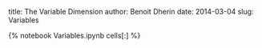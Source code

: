 title: The Variable Dimension
author: Benoit Dherin 
date: 2014-03-04
slug: Variables 

{% notebook Variables.ipynb cells[:] %}

